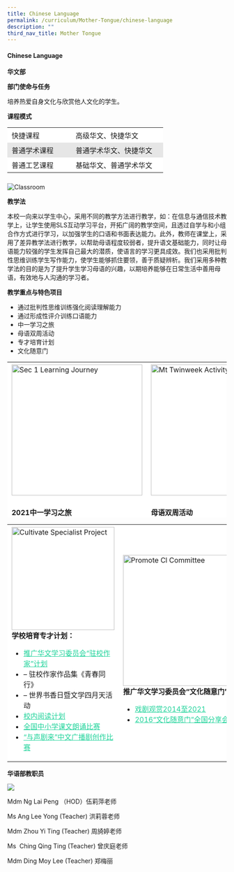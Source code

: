 ```yaml
---
title: Chinese Language
permalink: /curriculum/Mother-Tongue/chinese-language
description: ""
third_nav_title: Mother Tongue
---
```

#### Chinese Language

**华文部**

**部门使命与任务**

培养热爱自身文化与欣赏他人文化的学生。

**课程模式**

<table style="box-sizing: inherit; border-collapse: collapse; border-spacing: 0px; max-width: 100%; height: 112px; width: 357.8px;"><tbody style="box-sizing: inherit;"><tr style="box-sizing: inherit; background: rgb(255, 255, 255);"><td style="box-sizing: inherit; padding: 5px 10px; width: 137px;">快捷课程</td><td style="box-sizing: inherit; padding: 5px 10px; width: 204.8px;">高级华文、快捷华文</td></tr><tr style="box-sizing: inherit; background: rgb(230, 230, 230);"><td style="box-sizing: inherit; padding: 5px 10px; width: 137px;">普通学术课程</td><td style="box-sizing: inherit; padding: 5px 10px; width: 204.8px;">普通学术华文、快捷华文</td></tr><tr style="box-sizing: inherit; background: rgb(255, 255, 255);"><td style="box-sizing: inherit; padding: 5px 10px; width: 137px;">普通工艺课程</td><td style="box-sizing: inherit; padding: 5px 10px; width: 204.8px;">基础华文、普通学术华文</td></tr></tbody></table>

![Classroom](https://sembawangsec.moe.edu.sg/wp-content/uploads/2021/11/classroom-1024x587.png)

**教学法**

本校一向来以学生中心，采用不同的教学方法进行教学，如：在信息与通信技术教学上，让学生使用SLS互动学习平台，开拓广阔的教学空间，且透过自学与和小组合作方式进行学习，以加强学生的口语和书面表达能力。此外，教师在课堂上，采用了差异教学法进行教学，以帮助母语程度较弱者，提升语文基础能力，同时让母语能力较强的学生发挥自己最大的潜质，使语言的学习更具成效。我们也采用批判性思维训练学生写作能力，使学生能够抓住要领，善于质疑辨析。我们采用多种教学法的目的是为了提升学生学习母语的兴趣，以期培养能够在日常生活中善用母语，有效地与人沟通的学习者。

**教学重点与特色项目**

*   通过批判性思维训练强化阅读理解能力
*   通过形成性评介训练口语能力
*   中一学习之旅
*   母语双周活动
*   专才培育计划
*   文化随意门

<table style="box-sizing: inherit; border-collapse: collapse; border-spacing: 0px; max-width: 100%; height: 356px; width: 665.8px;"><tbody style="box-sizing: inherit;"><tr style="box-sizing: inherit; background: rgb(255, 255, 255); height: 193px;"><td style="box-sizing: inherit; padding: 5px 10px; width: 201px; height: 193px;"><img class="alignnone wp-image-6714 size-medium" src="https://sembawangsec.moe.edu.sg/wp-content/uploads/2021/11/Sec-1-learning-journey-300x207.jpg" alt="Sec 1 Learning Journey" width="300" height="207" srcset="/wp-content/uploads/2021/11/Sec-1-learning-journey-300x207.jpg 300w, /wp-content/uploads/2021/11/Sec-1-learning-journey.jpg 476w" sizes="(max-width: 300px) 100vw, 300px" style="box-sizing: inherit; border: 0px; vertical-align: middle; max-width: 100%; height: auto; margin-bottom: 10px;"><p style="box-sizing: inherit; font-size: 1em;"></p><p style="box-sizing: inherit; font-size: 1em; text-align: left;"><strong style="box-sizing: inherit; font-weight: bold;">2021中一学习之旅</strong></p><ul style="box-sizing: inherit; list-style-type: disc;"><li style="box-sizing: inherit;"><a href="https://sembawangsec.moe.edu.sg/curriculum/mother-tongue/chinese-language/annual-cultural-learning-journey/" style="box-sizing: inherit; background-color: transparent; transition: all 0.25s ease-in-out 0s; text-decoration: underline; color: rgb(31, 211, 154);">2016 至2020</a></li><li style="box-sizing: inherit;"><a href="https://sembawangsec.moe.edu.sg/curriculum/mother-tongue/chinese-language/2021-sec-1-learning-journey/" style="box-sizing: inherit; background-color: transparent; transition: all 0.25s ease-in-out 0s; text-decoration: underline; color: rgb(31, 211, 154);">2021</a></li></ul></td><td style="box-sizing: inherit; padding: 5px 10px; width: 202px; height: 193px;"><img class="alignnone wp-image-6713 size-medium" src="https://sembawangsec.moe.edu.sg/wp-content/uploads/2021/11/MT_TwinWeek_activity-300x209.png" alt="Mt Twinweek Activity" width="300" height="209" srcset="/wp-content/uploads/2021/11/MT_TwinWeek_activity-300x209.png 300w, /wp-content/uploads/2021/11/MT_TwinWeek_activity.png 471w" sizes="(max-width: 300px) 100vw, 300px" style="box-sizing: inherit; border: 0px; vertical-align: middle; max-width: 100%; height: auto; margin-bottom: 10px;"><p style="box-sizing: inherit; font-size: 1em;"></p><p style="box-sizing: inherit; font-size: 1em; text-align: left;"><strong style="box-sizing: inherit; font-weight: bold;">母语双周活动</strong></p><ul style="box-sizing: inherit;"><li style="box-sizing: inherit;"><a href="https://sembawangsec.moe.edu.sg/curriculum/mother-tongue/chinese-language/twin-weeks-mother-tongue/" style="box-sizing: inherit; background-color: transparent; transition: all 0.25s ease-in-out 0s; text-decoration: underline; color: rgb(31, 211, 154);">2016 至2020</a></li><li style="box-sizing: inherit;"><a href="https://sembawangsec.moe.edu.sg/curriculum/mother-tongue/chinese-language/2021-two-weeks-mother-tongue/" style="box-sizing: inherit; background-color: transparent; transition: all 0.25s ease-in-out 0s; text-decoration: underline; color: rgb(31, 211, 154);">2021</a></li></ul></td><td style="box-sizing: inherit; padding: 5px 10px; width: 240.8px; height: 193px;"><p style="box-sizing: inherit; font-size: 1em; text-align: left;"><strong style="box-sizing: inherit; font-weight: bold;"><img class="wp-image-6895 alignnone" src="https://sembawangsec.moe.edu.sg/wp-content/uploads/2021/11/CNY_celeb_wishes.jpg" alt="" width="216" height="140" style="box-sizing: inherit; border: 0px; vertical-align: middle; max-width: 100%; height: auto; margin-bottom: 10px;"></strong></p><p style="box-sizing: inherit; font-size: 1em;"><strong style="box-sizing: inherit; font-weight: bold;">农历新年庆祝会</strong></p><ul style="box-sizing: inherit;"><li style="box-sizing: inherit;"><a href="https://sembawangsec.moe.edu.sg/curriculum/mother-tongue/chinese-language/lunar-new-year-celebration/" style="box-sizing: inherit; background-color: transparent; transition: all 0.25s ease-in-out 0s; text-decoration: underline; color: rgb(31, 211, 154);">2015 至2020</a></li><li style="box-sizing: inherit;"><a href="https://sembawangsec.moe.edu.sg/curriculum/mother-tongue/chinese-language/2021-chinese-new-year-celebration/" style="box-sizing: inherit; background-color: transparent; transition: all 0.25s ease-in-out 0s; text-decoration: underline; color: rgb(31, 211, 154);">2021</a></li><li style="box-sizing: inherit;"></li></ul></td></tr></tbody></table>

<table style="box-sizing: inherit; border-collapse: collapse; border-spacing: 0px; max-width: 100%; width: 801.5px;"><tbody style="box-sizing: inherit;"><tr style="box-sizing: inherit; background: rgb(255, 255, 255);"><td style="box-sizing: inherit; padding: 5px 10px; width: 400.75px;"><img class="wp-image-6715 aligncenter" src="https://sembawangsec.moe.edu.sg/wp-content/uploads/2021/11/cultivate_specialist_project-300x279.png" alt="Cultivate Specialist Project" width="236" height="219" srcset="/wp-content/uploads/2021/11/cultivate_specialist_project-300x279.png 300w, /wp-content/uploads/2021/11/cultivate_specialist_project.png 477w" sizes="(max-width: 236px) 100vw, 236px" style="box-sizing: inherit; border: 0px; vertical-align: middle; max-width: 100%; height: auto; margin: auto; display: block; clear: both;"><strong style="box-sizing: inherit; font-weight: bold;">学校培育专才计划：</strong><p style="box-sizing: inherit; font-size: 1em;"></p><ul style="box-sizing: inherit;"><li style="box-sizing: inherit;"><a href="https://sembawangsec.moe.edu.sg/curriculum/mother-tongue/chinese-language/zhu-xiao-zuo-jia/" style="box-sizing: inherit; background-color: transparent; transition: all 0.25s ease-in-out 0s; text-decoration: underline; color: rgb(31, 211, 154);">推广华文学习委员会“驻校作家”计划</a></li><li style="box-sizing: inherit;">– 驻校作家作品集《青春同行》</li><li style="box-sizing: inherit;">– 世界书香日暨文学四月天活动</li><li style="box-sizing: inherit;"><a href="https://sembawangsec.moe.edu.sg/curriculum/mother-tongue/chinese-language/2021-reading-programme-in-school/" style="box-sizing: inherit; background-color: transparent; transition: all 0.25s ease-in-out 0s; text-decoration: underline; color: rgb(31, 211, 154);">校内阅读计划</a></li><li style="box-sizing: inherit;"><a href="https://sembawangsec.moe.edu.sg/curriculum/mother-tongue/chinese-language/recitation-competition/" style="box-sizing: inherit; background-color: transparent; transition: all 0.25s ease-in-out 0s; text-decoration: underline; color: rgb(31, 211, 154);">全国中小学课文朗诵比赛</a></li><li style="box-sizing: inherit;"><a href="https://sembawangsec.moe.edu.sg/curriculum/mother-tongue/chinese-language/yu-sheng-ju-lai/" style="box-sizing: inherit; background-color: transparent; transition: all 0.25s ease-in-out 0s; text-decoration: underline; color: rgb(31, 211, 154);">“与声剧来”中文广播剧创作比赛</a></li></ul></td><td style="box-sizing: inherit; padding: 5px 10px; width: 400.75px;"><img class="size-medium wp-image-6716 aligncenter" src="https://sembawangsec.moe.edu.sg/wp-content/uploads/2021/11/Promote_CL_Committee-300x219.jpg" alt="Promote Cl Committee" width="300" height="219" srcset="/wp-content/uploads/2021/11/Promote_CL_Committee-300x219.jpg 300w, /wp-content/uploads/2021/11/Promote_CL_Committee.jpg 606w" sizes="(max-width: 300px) 100vw, 300px" style="box-sizing: inherit; border: 0px; vertical-align: middle; max-width: 100%; height: auto; margin: auto; display: block; clear: both;"><strong style="box-sizing: inherit; font-weight: bold;">推广华文学习委员会“文化随意门”计划：</strong><p style="box-sizing: inherit; font-size: 1em;"></p><ul style="box-sizing: inherit;"><li style="box-sizing: inherit;"><a href="https://sembawangsec.moe.edu.sg/curriculum/mother-tongue/chinese-language/wen-hua-sui-yi-men-ji-hua/" style="box-sizing: inherit; background-color: transparent; transition: all 0.25s ease-in-out 0s; text-decoration: underline; color: rgb(31, 211, 154);">戏剧观赏2014至2021</a></li><li style="box-sizing: inherit;"><a href="https://sembawangsec.moe.edu.sg/curriculum/mother-tongue/chinese-language/2016-wen-hua-sui-yi-men-feng-xiang-hui/" style="box-sizing: inherit; background-color: transparent; transition: all 0.25s ease-in-out 0s; text-decoration: underline; color: rgb(31, 211, 154);">2016“文化随意门”全国分享会</a></li></ul></td></tr></tbody></table>

**华语部教职员**

[![](https://sembawangsec.moe.edu.sg/wp-content/uploads/2020/11/CLTeacher.png)](https://sembawangsec.moe.edu.sg/wp-content/uploads/2020/11/CLTeacher.png)

Mdm Ng Lai Peng （HOD）伍莉萍老师

Ms Ang Lee Yong (Teacher) 洪莉蓉老师

Mdm Zhou Yi Ting (Teacher) 周旑婷老师

Ms  Ching Qing Ting (Teacher) 曾庆庭老师

Mdm Ding Moy Lee (Teacher) 郑梅丽
